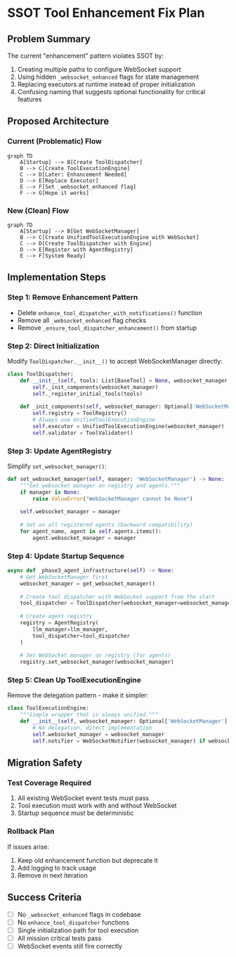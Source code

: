 # SSOT Tool Enhancement Fix Plan

## Problem Summary
The current "enhancement" pattern violates SSOT by:
1. Creating multiple paths to configure WebSocket support
2. Using hidden `_websocket_enhanced` flags for state management
3. Replacing executors at runtime instead of proper initialization
4. Confusing naming that suggests optional functionality for critical features

## Proposed Architecture

### Current (Problematic) Flow
```mermaid
graph TD
    A[Startup] --> B[Create ToolDispatcher]
    B --> C[Create ToolExecutionEngine]
    C --> D[Later: Enhancement Needed]
    D --> E[Replace Executor]
    E --> F[Set _websocket_enhanced flag]
    F --> G[Hope it works]
```

### New (Clean) Flow
```mermaid
graph TD
    A[Startup] --> B[Get WebSocketManager]
    B --> C[Create UnifiedToolExecutionEngine with WebSocket]
    C --> D[Create ToolDispatcher with Engine]
    D --> E[Register with AgentRegistry]
    E --> F[System Ready]
```

## Implementation Steps

### Step 1: Remove Enhancement Pattern
- Delete `enhance_tool_dispatcher_with_notifications()` function
- Remove all `_websocket_enhanced` flag checks
- Remove `_ensure_tool_dispatcher_enhancement()` from startup

### Step 2: Direct Initialization
Modify `ToolDispatcher.__init__()` to accept WebSocketManager directly:
```python
class ToolDispatcher:
    def __init__(self, tools: List[BaseTool] = None, websocket_manager: Optional['WebSocketManager'] = None):
        self._init_components(websocket_manager)
        self._register_initial_tools(tools)
    
    def _init_components(self, websocket_manager: Optional['WebSocketManager']) -> None:
        self.registry = ToolRegistry()
        # Always use UnifiedToolExecutionEngine
        self.executor = UnifiedToolExecutionEngine(websocket_manager)
        self.validator = ToolValidator()
```

### Step 3: Update AgentRegistry
Simplify `set_websocket_manager()`:
```python
def set_websocket_manager(self, manager: 'WebSocketManager') -> None:
    """Set websocket manager on registry and agents."""
    if manager is None:
        raise ValueError("WebSocketManager cannot be None")
    
    self.websocket_manager = manager
    
    # Set on all registered agents (backward compatibility)
    for agent_name, agent in self.agents.items():
        agent.websocket_manager = manager
```

### Step 4: Update Startup Sequence
```python
async def _phase3_agent_infrastructure(self) -> None:
    # Get WebSocketManager first
    websocket_manager = get_websocket_manager()
    
    # Create tool dispatcher with WebSocket support from the start
    tool_dispatcher = ToolDispatcher(websocket_manager=websocket_manager)
    
    # Create agent registry
    registry = AgentRegistry(
        llm_manager=llm_manager,
        tool_dispatcher=tool_dispatcher
    )
    
    # Set WebSocket manager on registry (for agents)
    registry.set_websocket_manager(websocket_manager)
```

### Step 5: Clean Up ToolExecutionEngine
Remove the delegation pattern - make it simpler:
```python
class ToolExecutionEngine:
    """Simple wrapper that is always unified."""
    def __init__(self, websocket_manager: Optional['WebSocketManager'] = None):
        # No delegation, direct implementation
        self.websocket_manager = websocket_manager
        self.notifier = WebSocketNotifier(websocket_manager) if websocket_manager else None
```

## Migration Safety

### Test Coverage Required
1. All existing WebSocket event tests must pass
2. Tool execution must work with and without WebSocket
3. Startup sequence must be deterministic

### Rollback Plan
If issues arise:
1. Keep old enhancement function but deprecate it
2. Add logging to track usage
3. Remove in next iteration

## Success Criteria
- [ ] No `_websocket_enhanced` flags in codebase
- [ ] No `enhance_tool_dispatcher` functions
- [ ] Single initialization path for tool execution
- [ ] All mission critical tests pass
- [ ] WebSocket events still fire correctly